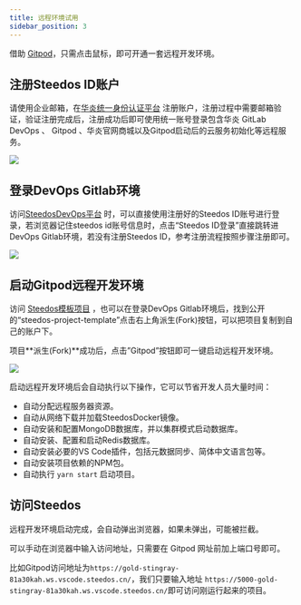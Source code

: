 ```yaml
---
title: 远程环境试用
sidebar_position: 3
---
```


借助 [Gitpod](https://gitpod.io/)，只需点击鼠标，即可开通一套远程开发环境。

## 注册Steedos ID账户

请使用企业邮箱，在[华炎统一身份认证平台](https://id.steedos.cn/) 注册账户，注册过程中需要邮箱验证，验证注册完成后，注册成功后即可使用统一账号登录包含华炎 GitLab DevOps 、 Gitpod 、华炎官网商城以及Gitpod启动后的云服务初始化等远程服务。

 ![](https://console.steedos.cn/api/files/images/63298b0c718ce4003ea78f0c)

## 登录DevOps Gitlab环境

访问[SteedosDevOps平台](https://gitlab.steedos.cn/) 时，可以直接使用注册好的Steedos ID账号进行登录，若浏览器记住steedos id账号信息时，点击“Steedos ID登录”直接跳转进DevOps Gitlab环境，若没有注册Steedos ID，参考注册流程按照步骤注册即可。

 ![](https://console.steedos.cn/api/files/images/63298b17718ce4003ea78f0d)

## 启动Gitpod远程开发环境

访问 [Steedos模板项目](https://gitlab.steedos.cn/steedos/steedos-project-template) ，也可以在登录DevOps Gitlab环境后，找到公开的“steedos-project-template”点击右上角派生(Fork)按钮，可以把项目复制到自己的账户下。

项目**派生(Fork)**成功后，点击”Gitpod”按钮即可一键启动远程开发环境。

 ![](https://console.steedos.cn/api/files/images/m59GEDNmorBfDfxPx)
 
启动远程开发环境后会自动执行以下操作，它可以节省开发人员大量时间：

* 自动分配远程服务器资源。
* 自动从网络下载并加载SteedosDocker镜像。
* 自动安装和配置MongoDB数据库，并以集群模式启动数据库。
* 自动安装、配置和启动Redis数据库。
* 自动安装必要的VS Code插件，包括元数据同步、简体中文语言包等。
* 自动安装项目依赖的NPM包。
* 自动执行 `yarn start` 启动项目。

## 访问Steedos

远程开发环境启动完成，会自动弹出浏览器，如果未弹出，可能被拦截。

可以手动在浏览器中输入访问地址，只需要在 Gitpod 网址前加上端口号即可。

比如Gitpod访问地址为`https://gold-stingray-81a30kah.ws.vscode.steedos.cn/`，我们只要输入地址 `https://5000-gold-stingray-81a30kah.ws.vscode.steedos.cn/`即可访问刚运行起来的项目。
